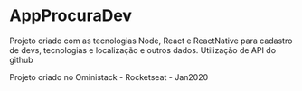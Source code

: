 # AppProcuraDev
Projeto criado com as tecnologias Node, React e ReactNative para cadastro de devs, tecnologias e localização e outros dados. 
Utilização de API do github

Projeto criado no Oministack - Rocketseat - Jan2020
